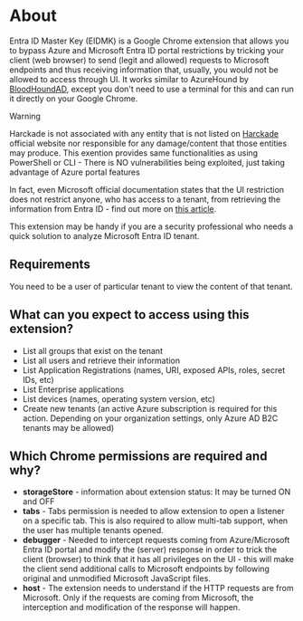 # About
Entra ID Master Key (EIDMK) is a Google Chrome extension that allows you to bypass Azure and Microsoft Entra ID portal restrictions by tricking your client (web browser) to send (legit and allowed) requests to Microsoft endpoints and thus receiving information that, usually, you would not be allowed to access through UI.
It works similar to AzureHound by [BloodHoundAD](https://github.com/BloodHoundAD/AzureHound), except you don't need to use a terminal for this and can run it directly on your Google Chrome.

> [!WARNING]
> Harckade is not associated with any entity that is not listed on [Harckade](https://www.harckade.com) official website nor responsible for any damage/content that those entities may produce.
> This exention provides same functionalities as using PowerShell or CLI - There is NO vulnerabilities being exploited, just taking advantage of Azure portal features

In fact, even Microsoft official documentation states that the UI restriction does not restrict anyone, who has access to a tenant, from retrieving the information from Entra ID - find out more  on [this article](https://www.linkedin.com/pulse/microsoft-azure-active-directory-authorization-bypass-vlad-yultyyev/).

This extension may be handy if you are a security professional who needs a quick solution to analyze Microsoft Entra ID tenant.

## Requirements

You need to be a user of particular tenant to view the content of that tenant.


## What can you expect to access using this extension?
- List all groups that exist on the tenant
- List all users and retrieve their information
- List Application Registrations (names, URI, exposed APIs, roles, secret IDs, etc)
- List Enterprise applications
- List devices (names, operating system version, etc)
- Create new tenants (an active Azure subscription is required for this action. Depending on your organization settings, only Azure AD B2C tenants may be allowed)


## Which Chrome permissions are required and why?
- **storageStore** - information about extension status: It may be turned ON and OFF
- **tabs** - Tabs permission is needed to allow extension to open a listener on a specific tab. This is also required to allow multi-tab support, when the user has multiple tenants opened.
- **debugger** - Needed to intercept requests coming from Azure/Microsoft Entra ID portal and modify the (server) response in order to trick the client (browser) to think that it has all privileges on the UI - this will make the client send additional calls to Microsoft endpoints by following original and unmodified Microsoft JavaScript files.
- **host** - The extension needs to understand if the HTTP requests are from Microsoft. Only if the requests are coming from Microsoft, the interception and modification of the response will happen.
